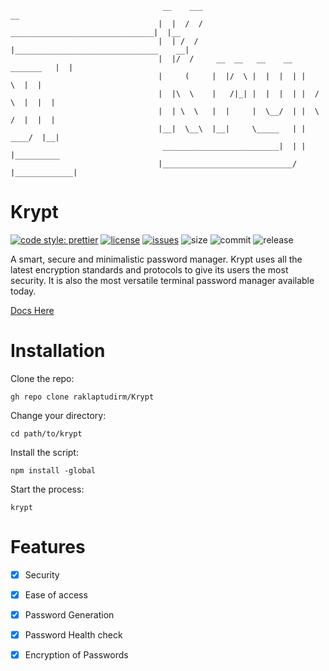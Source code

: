 ```
                                  __    ___                                  __
                                 |  |  /  / ________________________________|  |__
                                 |  | /  / |________________________________    __|
                                 |  |/  /     __  __   __    __   _______   |  |
                                 |     (     |  |/  \ |  |  |  | |       \  |  |
                                 |  |\  \    |   /|_| |  |  |  | |  / \  |  |  |
                                 |  | \  \   |  |     |  \__/  | |  \ /  |  |  |
                                 |__|  \__\  |__|     \_____   | |   ____/  |__|
                                  __________________________|  | |  |__________
                                 |_____________________________/ |_____________|
```
# Krypt
[![code style: prettier](https://img.shields.io/badge/code_style-prettier-ff69b4.svg?style=flat)](https://github.com/prettier/prettier)
[![license](https://img.shields.io/badge/license-MIT-blue.svg)](https://github.com/Mkorp-Official/Krypt/blob/main/LICENSE)
[![issues](https://img.shields.io/github/issues/Mkorp-Official/Krypt)](https://github.com/Mkorp-Official/Krypt/issues)
![size](https://img.shields.io/github/repo-size/Mkorp-Official/Krypt)
![commit](https://img.shields.io/github/last-commit/Mkorp-Official/Krypt)
![release](https://img.shields.io/github/release-date/Mkorp-Official/Krypt)

 A smart, secure and minimalistic password manager. Krypt uses all the latest encryption standards and protocols to give its users the most security. It is also the most versatile terminal password manager available today.
 
[Docs Here](https://github.com/Mkorp-Official/Krypt/wiki)

# Installation

Clone the repo:

```
gh repo clone raklaptudirm/Krypt
```

Change your directory:

```
cd path/to/krypt
```

Install the script:

```
npm install -global
```

Start the process:

```
krypt
```

# Features

- [x] Security
- [x] Ease of access
- [x] Password Generation
- [x] Password Health check
- [x] Encryption of Passwords


